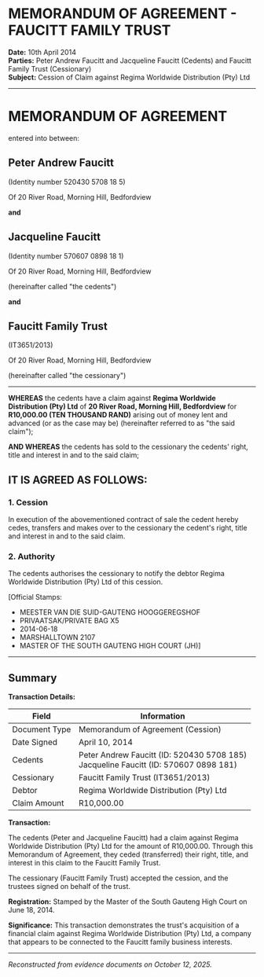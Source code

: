 # MEMORANDUM OF AGREEMENT - FAUCITT FAMILY TRUST

**Date:** 10th April 2014  
**Parties:** Peter Andrew Faucitt and Jacqueline Faucitt (Cedents) and Faucitt Family Trust (Cessionary)  
**Subject:** Cession of Claim against Regima Worldwide Distribution (Pty) Ltd

---


# MEMORANDUM OF AGREEMENT

entered into between:

## Peter Andrew Faucitt
(Identity number 520430 5708 18 5)

Of 20 River Road, Morning Hill, Bedfordview

**and**

## Jacqueline Faucitt
(Identity number 570607 0898 18 1)

Of 20 River Road, Morning Hill, Bedfordview

(hereinafter called "the cedents")

**and**

## Faucitt Family Trust
(IT3651/2013)

Of 20 River Road, Morning Hill, Bedfordview

(hereinafter called "the cessionary")

---

**WHEREAS** the cedents have a claim against **Regima Worldwide Distribution (Pty) Ltd** of **20 River Road, Morning Hill, Bedfordview** for **R10,000.00 (TEN THOUSAND RAND)** arising out of money lent and advanced (or as the case may be) (hereinafter referred to as "the said claim");

**AND WHEREAS** the cedents has sold to the cessionary the cedents' right, title and interest in and to the said claim;

## IT IS AGREED AS FOLLOWS:

### 1. Cession
In execution of the abovementioned contract of sale the cedent hereby cedes, transfers and makes over to the cessionary the cedent's right, title and interest in and to the said claim.

### 2. Authority
The cedents authorises the cessionary to notify the debtor Regima Worldwide Distribution (Pty) Ltd of this cession.

[Official Stamps:
- MEESTER VAN DIE SUID-GAUTENG HOOGGEREGSHOF
- PRIVAATSAK/PRIVATE BAG X5
- 2014-06-18
- MARSHALLTOWN 2107
- MASTER OF THE SOUTH GAUTENG HIGH COURT (JH)]


---

## Summary

**Transaction Details:**

| Field | Information |
|-------|-------------|
| Document Type | Memorandum of Agreement (Cession) |
| Date Signed | April 10, 2014 |
| Cedents | Peter Andrew Faucitt (ID: 520430 5708 185)<br>Jacqueline Faucitt (ID: 570607 0898 181) |
| Cessionary | Faucitt Family Trust (IT3651/2013) |
| Debtor | Regima Worldwide Distribution (Pty) Ltd |
| Claim Amount | R10,000.00 |

**Transaction:**

The cedents (Peter and Jacqueline Faucitt) had a claim against Regima Worldwide Distribution (Pty) Ltd for the amount of R10,000.00. Through this Memorandum of Agreement, they ceded (transferred) their right, title, and interest in this claim to the Faucitt Family Trust.

The cessionary (Faucitt Family Trust) accepted the cession, and the trustees signed on behalf of the trust.

**Registration:** Stamped by the Master of the South Gauteng High Court on June 18, 2014.

**Significance:** This transaction demonstrates the trust's acquisition of a financial claim against Regima Worldwide Distribution (Pty) Ltd, a company that appears to be connected to the Faucitt family business interests.

---

*Reconstructed from evidence documents on October 12, 2025.*
